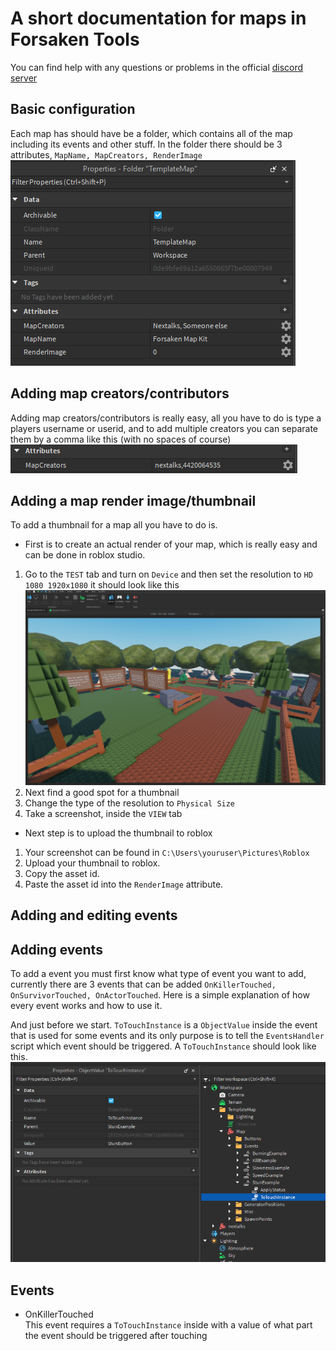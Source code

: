 # A short documentation for maps in Forsaken Tools

You can find help with any questions or problems in the official [discord server](https://youtu.be/xvFZjo5PgG0?list=RDxvFZjo5PgG0)

## Basic configuration

Each map has should have be a folder, which contains all of the map including its events and other stuff. In the folder there should be 3 attributes, ``MapName, MapCreators, RenderImage``
![alt text](https://github.com/nextalksv2/Forsaken-Tools/blob/main/MiscAssets/MapAttributes.png?raw=true)

## Adding map creators/contributors

Adding map creators/contributors is really easy, all you have to do is type a players username or userid, and to add multiple creators you can separate them by a comma like this (with no spaces of course)
![alt text](https://github.com/nextalksv2/Forsaken-Tools/blob/main/MiscAssets/MapCreators.png?raw=true)

## Adding a map render image/thumbnail

To add a thumbnail for a map all you have to do is.
- First is to create an actual render of your map, which is really easy and can be done in roblox studio.
1. Go to the `TEST` tab and turn on `Device` and then set the resolution to `HD 1080 1920x1080` it should look like this
![alt text](https://github.com/nextalksv2/Forsaken-Tools/blob/main/MiscAssets/MapRenderStep1.png?raw=true)
2. Next find a good spot for a thumbnail
3. Change the type of the resolution to `Physical Size`
4. Take a screenshot, inside the `VIEW` tab
- Next step is to upload the thumbnail to roblox
1. Your screenshot can be found in `C:\Users\youruser\Pictures\Roblox`
2. Upload your thumbnail to roblox.
3. Copy the asset id.
4. Paste the asset id into the `RenderImage` attribute.

## Adding and editing events

## Adding events
To add a event you must first know what type of event you want to add, currently there are 3 events that can be added `OnKillerTouched, OnSurvivorTouched, OnActorTouched`. Here is a simple explanation of how every event works and how to use it.

And just before we start. `ToTouchInstance` is a `ObjectValue` inside the event that is used for some events and its only purpose is to tell the `EventsHandler` script which event should be triggered. A `ToTouchInstance` should look like this.
![alt text](https://github.com/nextalksv2/Forsaken-Tools/blob/main/MiscAssets/ToTouchInstance.png?raw=true)

## Events

- OnKillerTouched  
This event requires a `ToTouchInstance` inside with a value of what part the event should be triggered after touching
